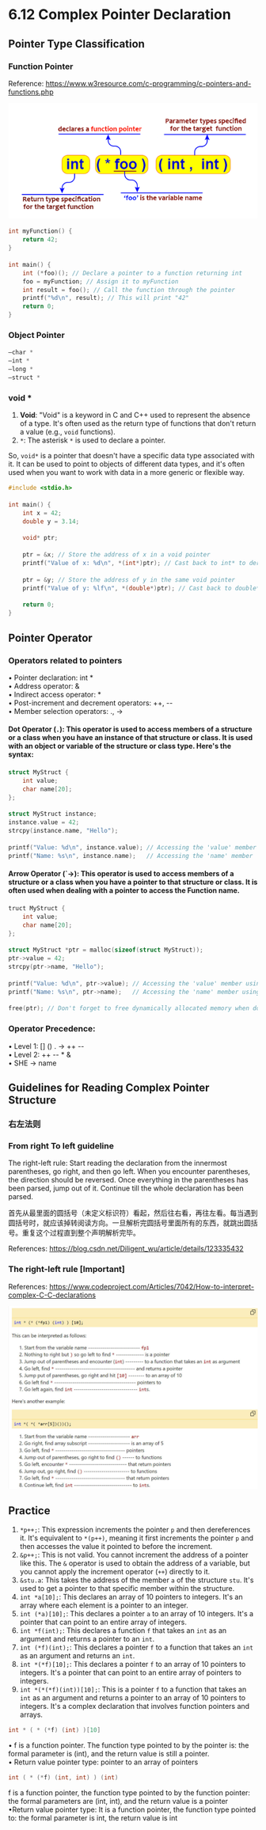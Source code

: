 # 6.12 Complex Pointer Declaration 



## Pointer Type Classification

### Function Pointer 

Reference: https://www.w3resource.com/c-programming/c-pointers-and-functions.php

![01](https://github.com/knightsummon/02-Computer-underlying-programming-and-system-optimization/blob/main/06%20Data%20Storage%20and%20Pointer/6.12%20Complex%20Pointer%20Declaration.assets/01.jpg)

```c
int myFunction() {
    return 42;
}

int main() {
    int (*foo)(); // Declare a pointer to a function returning int
    foo = myFunction; // Assign it to myFunction
    int result = foo(); // Call the function through the pointer
    printf("%d\n", result); // This will print "42"
    return 0;
}
```

### Object Pointer

```c
–char *
–int *
–long *
–struct *
```

### void *

1. **Void**: "Void" is a keyword in C and C++ used to represent the absence of a type. It's often used as the return type of functions that don't return a value (e.g., `void` functions).
2. `*`: The asterisk `*` is used to declare a pointer.

So, `void*` is a pointer that doesn't have a specific data type associated with it. It can be used to point to objects of different data types, and it's often used when you want to work with data in a more generic or flexible way.

```c
#include <stdio.h>

int main() {
    int x = 42;
    double y = 3.14;

    void* ptr;

    ptr = &x; // Store the address of x in a void pointer
    printf("Value of x: %d\n", *(int*)ptr); // Cast back to int* to dereference

    ptr = &y; // Store the address of y in the same void pointer
    printf("Value of y: %lf\n", *(double*)ptr); // Cast back to double* to dereference

    return 0;
}
```

## Pointer Operator

### Operators related to pointers

• Pointer declaration: int *  
• Address operator: &  
• Indirect access operator: *  
• Post-increment and decrement operators: ++, --  
• Member selection operators: ., ->  

#### **Dot Operator (`.`)**: This operator is used to access members of a structure or a class when you have an instance of that structure or class. It is used with an object or variable of the structure or class type. Here's the syntax:

```c
struct MyStruct {
    int value;
    char name[20];
};

struct MyStruct instance;
instance.value = 42;
strcpy(instance.name, "Hello");

printf("Value: %d\n", instance.value); // Accessing the 'value' member
printf("Name: %s\n", instance.name);   // Accessing the 'name' member
```

#### **Arrow Operator (`->)**: This operator is used to access members of a structure or a class when you have a pointer to that structure or class. It is often used when dealing with a pointer to access the Function name.

```c
truct MyStruct {
    int value;
    char name[20];
};

struct MyStruct *ptr = malloc(sizeof(struct MyStruct));
ptr->value = 42;
strcpy(ptr->name, "Hello");

printf("Value: %d\n", ptr->value); // Accessing the 'value' member using '->'
printf("Name: %s\n", ptr->name);   // Accessing the 'name' member using '->'

free(ptr); // Don't forget to free dynamically allocated memory when done
```

### Operator Precedence:

• Level 1: [] () . -> ++ --  
• Level 2: ++ -- * &  
• SHE -> name  

## Guidelines for Reading Complex Pointer Structure

### 右左法则

### From right To left guideline

The right-left rule: Start reading the declaration from the innermost parentheses, go right, and then go left. When you encounter parentheses, the direction should be reversed. Once everything in the parentheses has been parsed, jump out of it. Continue till the whole declaration has been parsed.

首先从最里面的圆括号（未定义标识符）看起，然后往右看，再往左看。每当遇到圆括号时，就应该掉转阅读方向。一旦解析完圆括号里面所有的东西，就跳出圆括号。重复这个过程直到整个声明解析完毕。

References: https://blog.csdn.net/Diligent_wu/article/details/123335432

### The right-left rule [Important]

References: https://www.codeproject.com/Articles/7042/How-to-interpret-complex-C-C-declarations

![02](https://github.com/knightsummon/02-Computer-underlying-programming-and-system-optimization/blob/main/06%20Data%20Storage%20and%20Pointer/6.12%20Complex%20Pointer%20Declaration.assets/02.jpg)

## Practice

1. `*p++;`: This expression increments the pointer `p` and then dereferences it. It's equivalent to `*(p++)`, meaning it first increments the pointer `p` and then accesses the value it pointed to before the increment.
2. `&p++;`: This is not valid. You cannot increment the address of a pointer like this. The `&` operator is used to obtain the address of a variable, but you cannot apply the increment operator (`++`) directly to it.
3. `&stu.a`: This takes the address of the member `a` of the structure `stu`. It's used to get a pointer to that specific member within the structure.
4. `int *a[10];`: This declares an array of 10 pointers to integers. It's an array where each element is a pointer to an integer.
5. `int (*a)[10];`: This declares a pointer `a` to an array of 10 integers. It's a pointer that can point to an entire array of integers.
6. `int *f(int);`: This declares a function `f` that takes an `int` as an argument and returns a pointer to an `int`.
7. `int (*f)(int);`: This declares a pointer `f` to a function that takes an `int` as an argument and returns an `int`.
8. `int *(*f)[10];`: This declares a pointer `f` to an array of 10 pointers to integers. It's a pointer that can point to an entire array of pointers to integers.
9. `int *(*(*f)(int))[10];`: This is a pointer `f` to a function that takes an `int` as an argument and returns a pointer to an array of 10 pointers to integers. It's a complex declaration that involves function pointers and arrays.

```c
int * ( * (*f) (int) )[10]
```

• f is a function pointer. The function type pointed to by the pointer is: the formal parameter is (int), and the return value is still a pointer.  
• Return value pointer type: pointer to an array of pointers

```c
int ( * (*f) (int, int) ) (int)
```

f is a function pointer, the function type pointed to by the function pointer: the formal parameters are (int, int), and the return value is a pointer  
•Return value pointer type: It is a function pointer, the function type pointed to: the formal parameter is int, the return value is int

